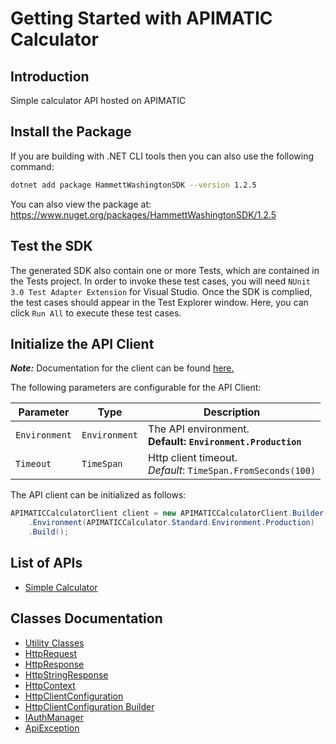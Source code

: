 
# Getting Started with APIMATIC Calculator

## Introduction

Simple calculator API hosted on APIMATIC

## Install the Package

If you are building with .NET CLI tools then you can also use the following command:

```bash
dotnet add package HammettWashingtonSDK --version 1.2.5
```

You can also view the package at:
https://www.nuget.org/packages/HammettWashingtonSDK/1.2.5

## Test the SDK

The generated SDK also contain one or more Tests, which are contained in the Tests project. In order to invoke these test cases, you will need `NUnit 3.0 Test Adapter Extension` for Visual Studio. Once the SDK is complied, the test cases should appear in the Test Explorer window. Here, you can click `Run All` to execute these test cases.

## Initialize the API Client

**_Note:_** Documentation for the client can be found [here.](https://www.github.com/ZahraN444/hammett-washington-dotnet-sdk/tree/1.2.5/doc/client.md)

The following parameters are configurable for the API Client:

| Parameter | Type | Description |
|  --- | --- | --- |
| `Environment` | `Environment` | The API environment. <br> **Default: `Environment.Production`** |
| `Timeout` | `TimeSpan` | Http client timeout.<br>*Default*: `TimeSpan.FromSeconds(100)` |

The API client can be initialized as follows:

```csharp
APIMATICCalculatorClient client = new APIMATICCalculatorClient.Builder()
    .Environment(APIMATICCalculator.Standard.Environment.Production)
    .Build();
```

## List of APIs

* [Simple Calculator](https://www.github.com/ZahraN444/hammett-washington-dotnet-sdk/tree/1.2.5/doc/controllers/simple-calculator.md)

## Classes Documentation

* [Utility Classes](https://www.github.com/ZahraN444/hammett-washington-dotnet-sdk/tree/1.2.5/doc/utility-classes.md)
* [HttpRequest](https://www.github.com/ZahraN444/hammett-washington-dotnet-sdk/tree/1.2.5/doc/http-request.md)
* [HttpResponse](https://www.github.com/ZahraN444/hammett-washington-dotnet-sdk/tree/1.2.5/doc/http-response.md)
* [HttpStringResponse](https://www.github.com/ZahraN444/hammett-washington-dotnet-sdk/tree/1.2.5/doc/http-string-response.md)
* [HttpContext](https://www.github.com/ZahraN444/hammett-washington-dotnet-sdk/tree/1.2.5/doc/http-context.md)
* [HttpClientConfiguration](https://www.github.com/ZahraN444/hammett-washington-dotnet-sdk/tree/1.2.5/doc/http-client-configuration.md)
* [HttpClientConfiguration Builder](https://www.github.com/ZahraN444/hammett-washington-dotnet-sdk/tree/1.2.5/doc/http-client-configuration-builder.md)
* [IAuthManager](https://www.github.com/ZahraN444/hammett-washington-dotnet-sdk/tree/1.2.5/doc/i-auth-manager.md)
* [ApiException](https://www.github.com/ZahraN444/hammett-washington-dotnet-sdk/tree/1.2.5/doc/api-exception.md)

